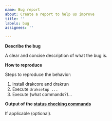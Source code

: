 ```yaml
---
name: Bug report
about: Create a report to help us improve
title: ''
labels: bug
assignees: ''

---
```


**Describe the bug**

A clear and concise description of what the bug is.

**How to reproduce**

Steps to reproduce the behavior:
1. Install drakcore and drakrun
2. Execute `draksetup ...`
3. Execute (what commands?)...

**Output of the [status checking commands](https://github.com/CERT-Polska/drakvuf-sandbox#checking-service-status)**

If applicable (optional).
